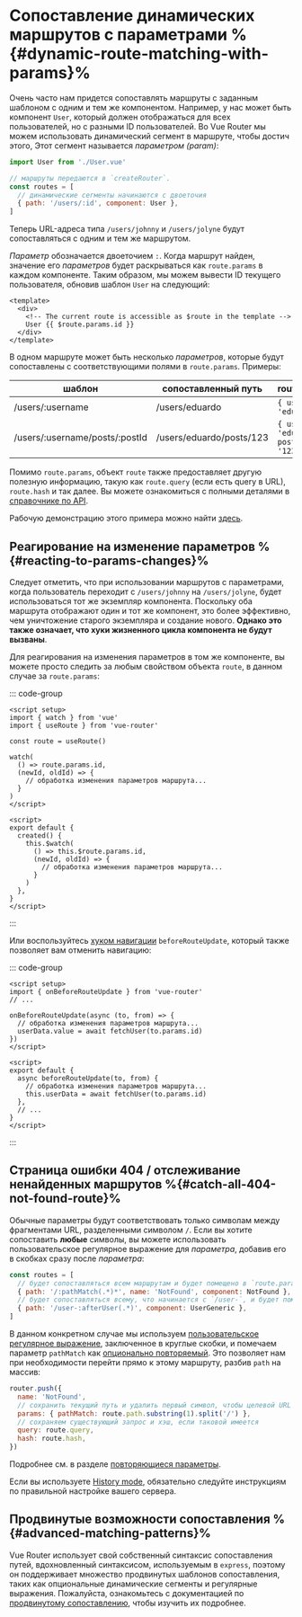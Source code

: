 # Сопоставление динамических маршрутов с параметрами %{#dynamic-route-matching-with-params}%

<VueSchoolLink
  href="https://vueschool.io/lessons/dynamic-routes"
  title="Узнайте о сопостаставлении динамических маршрутов с помощью параметров"
/>

Очень часто нам придется сопоставлять маршруты с заданным шаблоном с одним и тем же компонентом. Например, у нас может быть компонент `User`, который должен отображаться для всех пользователей, но с разными ID пользователей. Во Vue Router мы можем использовать динамический сегмент в маршруте, чтобы достич этого, Этот сегмент называется _параметром (param)_:

```js
import User from './User.vue'

// маршруты передаются в `createRouter`.
const routes = [
  // динамические сегменты начинаются с двоеточия
  { path: '/users/:id', component: User },
]
```

Теперь URL-адреса типа `/users/johnny` и `/users/jolyne` будут сопоставляться с одним и тем же маршрутом.

_Параметр_ обозначается двоеточием `:`. Когда маршрут найден, значение его _параметров_ будет раскрываться как `route.params` в каждом компоненте. Таким образом, мы можем вывести ID текущего пользователя, обновив шаблон `User` на следующий:

```vue
<template>
  <div>
    <!-- The current route is accessible as $route in the template -->
    User {{ $route.params.id }}
  </div>
</template>
```

В одном маршруте может быть несколько _параметров_, которые будут сопоставлены с соответствующими полями в `route.params`. Примеры:

| шаблон                         | сопоставленный путь      | route.params                             |
| ------------------------------ | ------------------------ | ---------------------------------------- |
| /users/:username               | /users/eduardo           | `{ username: 'eduardo' }`                |
| /users/:username/posts/:postId | /users/eduardo/posts/123 | `{ username: 'eduardo', postId: '123' }` |

Помимо `route.params`, объект `route` также предоставляет другую полезную информацию, такую как `route.query` (если есть query в URL), `route.hash` и так далее. Вы можете ознакомиться с полными деталями в [справочнике по API](../../api/interfaces/RouteLocationNormalized.md).

Рабочую демонстрацию этого примера можно найти [здесь](https://codesandbox.io/s/route-params-vue-router-examples-mlb14?from-embed&initialpath=%2Fusers%2Feduardo%2Fposts%2F1).

<!-- <iframe
  src="https://codesandbox.io/embed//route-params-vue-router-examples-mlb14?fontsize=14&theme=light&view=preview&initialpath=%2Fusers%2Feduardo%2Fposts%2F1"
  style="width:100%; height:500px; border:0; border-radius: 4px; overflow:hidden;"
  title="Route Params example"
  allow="accelerometer; ambient-light-sensor; camera; encrypted-media; geolocation; gyroscope; hid; microphone; midi; payment; usb; vr; xr-spatial-tracking"
  sandbox="allow-forms allow-modals allow-popups allow-presentation allow-same-origin allow-scripts"
></iframe> -->

## Реагирование на изменение параметров %{#reacting-to-params-changes}%

<VueSchoolLink
  href="https://vueschool.io/lessons/reacting-to-param-changes"
  title="Узнайте, как реагировать на изменение параметров"
/>

Следует отметить, что при использовании маршрутов с параметрами, когда пользователь переходит с `/users/johnny` на `/users/jolyne`, будет использоваться тот же экземпляр компонента. Поскольку оба маршрута отображают один и тот же компонент, это более эффективно, чем уничтожение старого экземпляра и создание нового. **Однако это также означает, что хуки жизненного цикла компонента не будут вызваны**.

Для реагирования на изменения параметров в том же компоненте, вы можете просто следить за любым свойством объекта `route`, в данном случае за `route.params`:

::: code-group

```vue [Composition API]
<script setup>
import { watch } from 'vue'
import { useRoute } from 'vue-router'

const route = useRoute()

watch(
  () => route.params.id,
  (newId, oldId) => {
    // обработка изменения параметров маршрута...
  }
)
</script>
```

```vue [Options API]
<script>
export default {
  created() {
    this.$watch(
      () => this.$route.params.id,
      (newId, oldId) => {
        // обработка изменения параметров маршрута...
      }
    )
  },
}
</script>
```

:::

Или воспользуйтесь [хуком навигации](../advanced/navigation-guards.md) `beforeRouteUpdate`, который также позволяет вам отменить навигацию:

::: code-group

```vue [Composition API]
<script setup>
import { onBeforeRouteUpdate } from 'vue-router'
// ...

onBeforeRouteUpdate(async (to, from) => {
  // обработка изменения параметров маршрута...
  userData.value = await fetchUser(to.params.id)
})
</script>
```

```vue [Options API]
<script>
export default {
  async beforeRouteUpdate(to, from) {
    // обработка изменения параметров маршрута...
    this.userData = await fetchUser(to.params.id)
  },
  // ...
}
</script>
```

:::

## Страница ошибки 404 / отслеживание ненайденных маршрутов %{#сatch-all-404-not-found-route}%

<VueSchoolLink
  href="https://vueschool.io/lessons/404-not-found-page"
  title="Узнайте, как сделать маршрута для отслеживания ненайденных путей/404"
/>

Обычные параметры будут соответствовать только символам между фрагментами URL, разделенными символом `/`. Если вы хотите сопоставить **любые** символы, вы можете использовать пользовательское регулярное выражение для _параметра_, добавив его в скобках сразу после _параметра_:

```js
const routes = [
  // будет сопоставляться всем маршрутам и будет помещено в `route.params.pathMatch`.
  { path: '/:pathMatch(.*)*', name: 'NotFound', component: NotFound },
  // будет сопоставляться всему, что начинается с `/user-`, и будет помещено в `route.params.afterUser`.
  { path: '/user-:afterUser(.*)', component: UserGeneric },
]
```

В данном конкретном случае мы используем [пользовательское регулярное выражение](./route-matching-syntax.md#custom-regexp-in-params), заключенное в круглые скобки, и помечаем параметр `pathMatch` как [опционально повторяемый](./route-matching-syntax.md#optional-parameters). Это позволяет нам при необходимости перейти прямо к этому маршруту, разбив `path` на массив:

```js
router.push({
  name: 'NotFound',
  // сохранить текущий путь и удалить первый символ, чтобы целевой URL не начинался с `//`.
  params: { pathMatch: route.path.substring(1).split('/') },
  // сохраняем существующий запрос и хэш, если таковой имеется
  query: route.query,
  hash: route.hash,
})
```

Подробнее см. в разделе [повторяющиеся параметры](./route-matching-syntax.md#Repeatable-params).

Если вы используете [History mode](./history-mode.md), обязательно следуйте инструкциям по правильной настройке вашего сервера.

## Продвинутые возможности сопоставления %{#advanced-matching-patterns}%

Vue Router использует свой собственный синтаксис сопоставления путей, вдохновленный синтаксисом, используемым в `express`, поэтому он поддерживает множество продвинутых шаблонов сопоставления, таких как опциональные динамические сегменты и регулярные выражения. Пожалуйста, ознакомьтесь с документацией по [продвинутому сопоставлению](./route-matching-syntax.md), чтобы изучить их подробнее.
